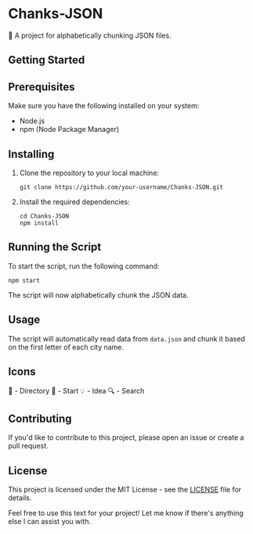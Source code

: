 Chanks-JSON
===========

📂 A project for alphabetically chunking JSON files.

Getting Started
---------------

Prerequisites
-------------

Make sure you have the following installed on your system:

- Node.js
- npm (Node Package Manager)

Installing
----------

1. Clone the repository to your local machine:

   ```
   git clone https://github.com/your-username/Chanks-JSON.git
   ```

2. Install the required dependencies:

   ```
   cd Chanks-JSON
   npm install
   ```

Running the Script
------------------

To start the script, run the following command:

```
npm start
```

The script will now alphabetically chunk the JSON data.

Usage
-----

The script will automatically read data from `data.json` and chunk it based on the first letter of each city name.

Icons
-----

📂 - Directory
🚀 - Start
💡 - Idea
🔍 - Search

Contributing
------------

If you'd like to contribute to this project, please open an issue or create a pull request.

License
-------

This project is licensed under the MIT License - see the [LICENSE](LICENSE) file for details.


Feel free to use this text for your project! Let me know if there's anything else I can assist you with.
